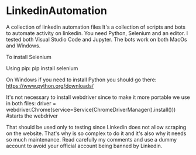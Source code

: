 # LinkedinAutomation
A collection of linkedin automation files
It's a collection of scripts and bots to automate activity on linkedin.
You need Python, Selenium and an editor. I tested both Visual Studio Code and Jupyter. The bots work on both MacOs and Windows.

To install Selenium

Using pip:
pip install selenium

On Windows if you need to install Python you should go there:
https://www.python.org/downloads/

It's not necessary to install webdriver since to make it more portable we use in both files:
driver = webdriver.Chrome(service=Service(ChromeDriverManager().install())) #starts the webdriver

That should be used only to testing since Linkedin does not allow scraping on the website.
That's why is so complex to do it and it's also why it needs so much maintenance.
Read carefully my comments and use a dummy account to avoid your official account being banned by Linkedin.
